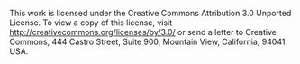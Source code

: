 This work is licensed under the Creative Commons Attribution 3.0 Unported License. 
To view a copy of this license, visit http://creativecommons.org/licenses/by/3.0/ or 
send a letter to Creative Commons, 444 Castro Street, Suite 900, Mountain View, California, 94041, USA.
